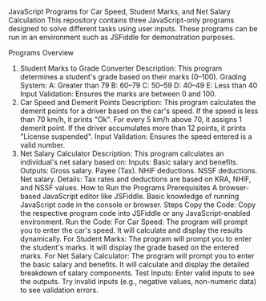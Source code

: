JavaScript Programs for Car Speed, Student Marks, and Net Salary Calculation
This repository contains three JavaScript-only programs designed to solve different tasks using user inputs. These programs can be run in an environment such as JSFiddle for demonstration purposes.

Programs Overview
1. Student Marks to Grade Converter
Description: This program determines a student's grade based on their marks (0–100).
Grading System:
A: Greater than 79
B: 60–79
C: 50–59
D: 40–49
E: Less than 40
Input Validation: Ensures the marks are between 0 and 100.
2. Car Speed and Demerit Points
Description: This program calculates the demerit points for a driver based on the car's speed.
If the speed is less than 70 km/h, it prints "Ok".
For every 5 km/h above 70, it assigns 1 demerit point.
If the driver accumulates more than 12 points, it prints "License suspended".
Input Validation: Ensures the speed entered is a valid number.
3. Net Salary Calculator
Description: This program calculates an individual's net salary based on:
Inputs: Basic salary and benefits.
Outputs:
Gross salary.
Payee (Tax).
NHIF deductions.
NSSF deductions.
Net salary.
Details: Tax rates and deductions are based on KRA, NHIF, and NSSF values.
How to Run the Programs
Prerequisites
A browser-based JavaScript editor like JSFiddle.
Basic knowledge of running JavaScript code in the console or browser.
Steps
Copy the Code: Copy the respective program code into JSFiddle or any JavaScript-enabled environment.
Run the Code:
For Car Speed:
The program will prompt you to enter the car's speed.
It will calculate and display the results dynamically.
For Student Marks:
The program will prompt you to enter the student's marks.
It will display the grade based on the entered marks.
For Net Salary Calculator:
The program will prompt you to enter the basic salary and benefits.
It will calculate and display the detailed breakdown of salary components.
Test Inputs:
Enter valid inputs to see the outputs.
Try invalid inputs (e.g., negative values, non-numeric data) to see validation errors.
